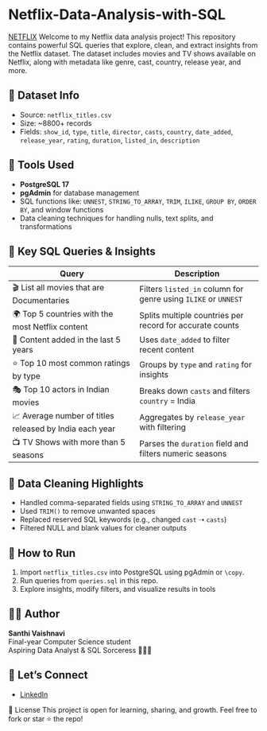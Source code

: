 # Netflix-Data-Analysis-with-SQL
[NETFLIX]()
Welcome to my Netflix data analysis project! This repository contains powerful SQL queries that explore, clean, and extract insights from the Netflix dataset. The dataset includes movies and TV shows available on Netflix, along with metadata like genre, cast, country, release year, and more.
## 📁 Dataset Info

- Source: `netflix_titles.csv`
- Size: ~8800+ records
- Fields: `show_id`, `type`, `title`, `director`, `casts`, `country`, `date_added`, `release_year`, `rating`, `duration`, `listed_in`, `description`


## 🔧 Tools Used

- **PostgreSQL 17**
- **pgAdmin** for database management
- SQL functions like: `UNNEST`, `STRING_TO_ARRAY`, `TRIM`, `ILIKE`, `GROUP BY`, `ORDER BY`, and window functions
- Data cleaning techniques for handling nulls, text splits, and transformations
## 🧠 Key SQL Queries & Insights

| Query | Description |
|-------|-------------|
| 🎬 List all movies that are Documentaries | Filters `listed_in` column for genre using `ILIKE` or `UNNEST` |
| 🌍 Top 5 countries with the most Netflix content | Splits multiple countries per record for accurate counts |
| 📅 Content added in the last 5 years | Uses `date_added` to filter recent content |
| ⭐ Top 10 most common ratings by type | Groups by `type` and `rating` for insights |
| 🎭 Top 10 actors in Indian movies | Breaks down `casts` and filters `country` = India |
| 📈 Average number of titles released by India each year | Aggregates by `release_year` with filtering |
| 📺 TV Shows with more than 5 seasons | Parses the `duration` field and filters numeric seasons |

## 🧽 Data Cleaning Highlights

- Handled comma-separated fields using `STRING_TO_ARRAY` and `UNNEST`
- Used `TRIM()` to remove unwanted spaces
- Replaced reserved SQL keywords (e.g., changed `cast` ➝ `casts`)
- Filtered NULL and blank values for cleaner outputs

## 📌 How to Run

1. Import `netflix_titles.csv` into PostgreSQL using pgAdmin or `\copy`.
2. Run queries from `queries.sql` in this repo.
3. Explore insights, modify filters, and visualize results in tools 
## 💁‍♀️ Author
**Santhi Vaishnavi**  
Final-year Computer Science student  
Aspiring Data Analyst & SQL Sorceress 🧙‍♀️✨

## 💌 Let’s Connect

- [LinkedIn](www.linkedin.com/in/vaishnavi-srinivas-554164253)


📜 License
This project is open for learning, sharing, and growth. Feel free to fork or star ⭐ the repo!

